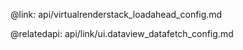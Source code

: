 @link: api/virtualrenderstack_loadahead_config.md

@relatedapi:
	api/link/ui.dataview_datafetch_config.md